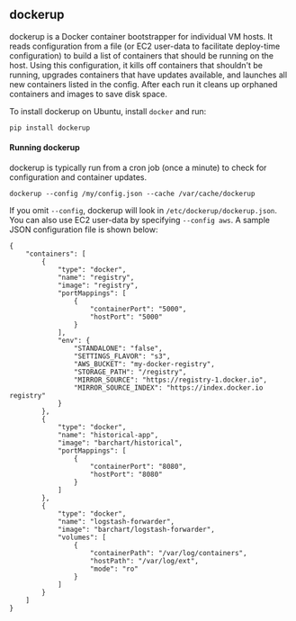## dockerup

dockerup is a Docker container bootstrapper for individual VM hosts. It
reads configuration from a file (or EC2 user-data to facilitate deploy-time
configuration) to build a list of containers that should be running on
the host. Using this configuration, it kills off containers that
shouldn't be running, upgrades containers that have updates available,
and launches all new containers listed in the config. After each run it
cleans up orphaned containers and images to save disk space.

To install dockerup on Ubuntu, install `docker` and run:

```
pip install dockerup
```

#### Running dockerup

dockerup is typically run from a cron job (once a minute) to check for
configuration and container updates.

```
dockerup --config /my/config.json --cache /var/cache/dockerup
```

If you omit `--config`, dockerup will look in `/etc/dockerup/dockerup.json`.
You can also use EC2 user-data by specifying `--config aws`. A sample JSON
configuration file is shown below:

```
{
	"containers": [
		{
			"type": "docker",
			"name": "registry",
			"image": "registry",
			"portMappings": [
				{
					"containerPort": "5000",
					"hostPort": "5000"
				}
			],
			"env": {
				"STANDALONE": "false",
				"SETTINGS_FLAVOR": "s3",
				"AWS_BUCKET": "my-docker-registry",
				"STORAGE_PATH": "/registry",
				"MIRROR_SOURCE": "https://registry-1.docker.io",
				"MIRROR_SOURCE_INDEX": "https://index.docker.io registry"
			}
		},
        {
            "type": "docker",
            "name": "historical-app",
            "image": "barchart/historical",
            "portMappings": [ 
                {
                    "containerPort": "8080",
                    "hostPort": "8080"
                }
            ]
        },
        {
            "type": "docker",
            "name": "logstash-forwarder",
            "image": "barchart/logstash-forwarder",
            "volumes": [
                {
                    "containerPath": "/var/log/containers",
                    "hostPath": "/var/log/ext",
                    "mode": "ro"
                }
            ]
        }
	]
}
```
